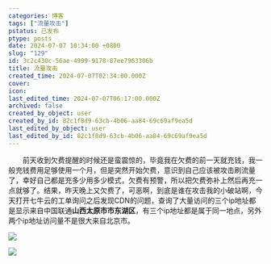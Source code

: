 ```yaml
---
categories: 博客
tags: ["流量攻击"]
pstatus: 已发布
ptype: posts
date: 2024-07-07 10:34:00 +0800
slug: "129"
id: 3c2c430c-56ae-4999-9178-87ee7963306b
title: 流量攻击
created_time: 2024-07-07T02:34:00.000Z
cover: 
icon: 
last_edited_time: 2024-07-07T06:17:00.000Z
archived: false
created_by_object: user
created_by_id: 82c1f8d9-63cb-4b06-aa84-69c69af9ea5d
last_edited_by_object: user
last_edited_by_id: 82c1f8d9-63cb-4b06-aa84-69c69af9ea5d
---
```


&emsp;&emsp;前天收到欠费提醒的时候还是蛮震惊的，毕竟我在欠费的前一天就充钱，我一般充钱费用足够使用一个月，但是突然开始欠费，意识到自己应该被攻击刷流量了，幸好自己都是充多少用多少模式，欠费有预警，所以把欠费弥补上然后再充一点就够了。结果，昨天晚上又欠费了，可恶啊，到底是谁在攻击我的小破站啊，今天打开七牛云的工单询问之后发现CDN的问题，查询了大量访问的三个ip地址都是显示来自中国联通**山西太原市市东湖区**，有三个ip地址都是属于同一地点，另外两个ip地址访问量不是很大来自北京市。

![](https://blog.wangyunzi.com/2024/07/zHzD1p.jpg)



![](https://blog.wangyunzi.com/2024/07/mXsPhY.jpg)




